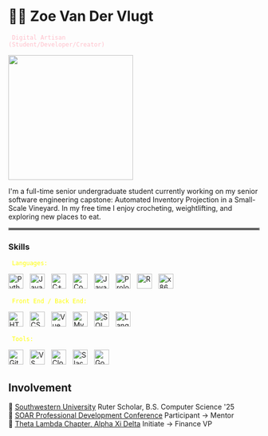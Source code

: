 # 💐🫧   Zoe Van Der Vlugt

<code style="color : pink"> Digital Artisan (Student/Developer/Creator) </code>

<img src="https://media4.giphy.com/media/v1.Y2lkPTc5MGI3NjExem82eDZzZWZrcmZrZ3VwaDUwNndvZ2Fwd3RnMWU3NXU2a3UzYW1pOCZlcD12MV9pbnRlcm5hbF9naWZfYnlfaWQmY3Q9Zw/HzPtbOKyBoBFsK4hyc/giphy.gif" width="250" height="250" />

I'm a full-time senior undergraduate student currently working on my senior software engineering 
capstone: Automated Inventory Projection in a Small-Scale Vineyard. In my free time I enjoy 
crocheting, weightlifting, and exploring new places to eat.

<hr style="border:2px solid gray">

### Skills
<code style="color : Yellow"> Languages:</code>
<!-- Python, Java, C++, Common Lisp (Proficient); JS, Prolog, R, Assembly (Intermediate) -->
<img align="left" alt="Python" width="30px" style="padding-right:10px;" src="https://cdn.iconscout.com/icon/free/png-256/free-python-logo-icon-download-in-svg-png-gif-file-formats--brand-development-tools-pack-logos-icons-226051.png?f=webp&w=256"/>
<img align="left" alt="Java" width="30px" style="padding-right:10px;" src="https://www.svgrepo.com/show/184143/java.svg"/>
<img align="left" alt="C++" width="30px" style="padding-right:10px;" src="https://upload.wikimedia.org/wikipedia/commons/thumb/1/18/ISO_C%2B%2B_Logo.svg/1822px-ISO_C%2B%2B_Logo.svg.png"/> 
<img align="left" alt="Common LISP" width="30px" style="padding-right:10px;" src="https://upload.wikimedia.org/wikipedia/commons/thumb/4/48/Lisp_logo.svg/2048px-Lisp_logo.svg.png"/>
<img align="left" alt="JavaScript" width="30px" style="padding-right:10px;" src="https://cdn.worldvectorlogo.com/logos/javascript-1.svg"/>
<img align="left" alt="Prolog" width="30px" style="padding-right:10px;" src="https://www.svgrepo.com/download/374005/prolog.svg"/>
<img align="left" alt="R" width="30px" style="padding-right:10px;" src="https://upload.wikimedia.org/wikipedia/commons/thumb/1/1b/R_logo.svg/2560px-R_logo.svg.png"/>
<img align="left" alt="x86 Assembly" width="30px" style="padding-right:10px;" src="https://user-images.githubusercontent.com/5421823/62779159-4cf76880-baaa-11e9-8318-e20a1aaa913a.png"/>
<br/><br/>

<code style="color : Yellow"> Front End / Back End:</code>
<!-- HTML/CSS, Vue, MySQL, SQL, LangChain -->
<img align="left" alt="HTML" width="30px" style="padding-right:10px;" src="https://cdn.iconscout.com/icon/free/png-256/free-html-5-logo-icon-download-in-svg-png-gif-file-formats--programming-langugae-language-pack-logos-icons-1175208.png"/>
<img align="left" alt="CSS" width="30px" style="padding-right:10px;" src="https://img.icons8.com/?size=100&id=21278&format=png&color=000000"/>
<img align="left" alt="Vue" width="30px" style="padding-right:10px;" src="https://upload.wikimedia.org/wikipedia/commons/f/f1/Vue.png"/>
<img align="left" alt="MySQL" width="30px" style="padding-right:10px;" src="https://cdn.freebiesupply.com/logos/large/2x/mysql-5-logo-png-transparent.png"/>
<img align="left" alt="SQL" width="30px" style="padding-right:10px;" src="https://www.freeiconspng.com/thumbs/sql-server-icon-png/sql-server-icon-png-29.png"/>
<img align="left" alt="LangChainP" width="30px" style="padding-right:10px;" src="https://media.licdn.com/dms/image/v2/D4D12AQF8MwWNbgUZ_g/article-cover_image-shrink_600_2000/article-cover_image-shrink_600_2000/0/1697534805076?e=2147483647&v=beta&t=oidQ7KQtMb1CVUj-mRzfSaKSFlAHdvzu4z0FZ1VsU10"/>
<br/><br/>

<code style="color : Yellow"> Tools:</code>
<!-- GitHub, VS Code, Cloudflare Workers AI, Slack, Google Colab -->
<img align="left" alt="GitHub" width="30px" style="padding-right:10px;" src="https://www.svgrepo.com/show/331724/github-code-source.svg"/>
<img align="left" alt="VS Code" width="30px" style="padding-right:10px;" src="https://upload.wikimedia.org/wikipedia/commons/thumb/9/9a/Visual_Studio_Code_1.35_icon.svg/2048px-Visual_Studio_Code_1.35_icon.svg.png"/>
<img align="left" alt="Cloudflare Workers AI" width="30px" style="padding-right:10px;" src="https://icon.icepanel.io/Technology/svg/Cloudflare-Workers.svg"/>
<img align="left" alt="Slack" width="30px" style="padding-right:10px;" src="https://upload.wikimedia.org/wikipedia/commons/thumb/d/d5/Slack_icon_2019.svg/2048px-Slack_icon_2019.svg.png"/>
<img align="left" alt="Google Colab" width="30px" style="padding-right:10px;" src="https://avatars.githubusercontent.com/u/33467679?s=280&v=4"/>
<br/><br/>

## Involvement
🎀 [Southwestern University](https://www.southwestern.edu/) Ruter Scholar, B.S. Computer Science '25 \
🎀 [SOAR Professional Development Conference](https://www.southwestern.edu/soar/) Participant → Mentor \
🎀 [Theta Lambda Chapter, Alpha Xi Delta](http://southwestern.alphaxidelta.org/index) Initiate → Finance VP

<!--
**zoevandervlugt/zoevandervlugt** is a ✨ _special_ ✨ repository because its `README.md` (this file) appears on your GitHub profile.

Here are some ideas to get you started:

- 🔭 I’m currently working on ...
- 🌱 I’m currently learning ...
- 👯 I’m looking to collaborate on ...
- 🤔 I’m looking for help with ...
- 💬 Ask me about ...
- 📫 How to reach me: ...
- 😄 Pronouns: ...
- ⚡ Fun fact: ...
-->
